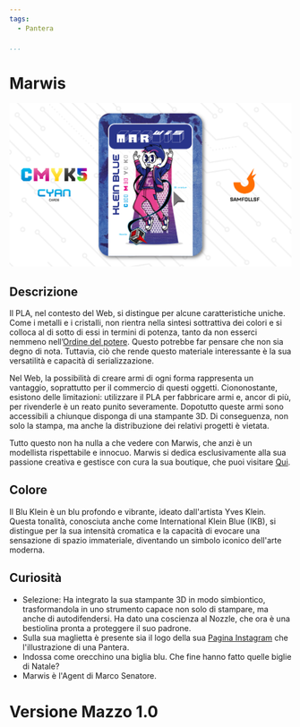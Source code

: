 ```yaml
---
tags:
  - Pantera

...
```


# Marwis

![marwis](../eg/C/marwis.jpg)

## Descrizione

Il PLA, nel contesto del Web, si distingue per alcune caratteristiche uniche. Come i metalli e i cristalli, non rientra nella sintesi sottrattiva dei colori e si colloca al di sotto di essi in termini di potenza, tanto da non esserci nemmeno nell’[Ordine del potere](../index.md). Questo potrebbe far pensare che non sia degno di nota. Tuttavia, ciò che rende questo materiale interessante è la sua versatilità e capacità di serializzazione.

Nel Web, la possibilità di creare armi di ogni forma rappresenta un vantaggio, soprattutto per il commercio di questi oggetti. Ciononostante, esistono delle limitazioni: utilizzare il PLA per fabbricare armi e, ancor di più, per rivenderle è un reato punito severamente. Dopotutto queste armi sono accessibili a chiunque disponga di una stampante 3D. Di conseguenza, non solo la stampa, ma anche la distribuzione dei relativi progetti è vietata.

Tutto questo non ha nulla a che vedere con Marwis, che anzi è un modellista rispettabile e innocuo. Marwis si dedica esclusivamente alla sua passione creativa e gestisce con cura la sua boutique, che puoi visitare [Qui](https://www.instagram.com/marco_senatore_arts?igsh=M3RvdWppcWdvenpl).

## Colore

Il Blu Klein è un blu profondo e vibrante, ideato dall'artista Yves Klein. Questa tonalità, conosciuta anche come International Klein Blue (IKB), si distingue per la sua intensità cromatica e la capacità di evocare una sensazione di spazio immateriale, diventando un simbolo iconico dell'arte moderna.

## Curiosità

- Selezione: Ha integrato la sua stampante 3D in modo simbiontico, trasformandola in uno strumento capace non solo di stampare, ma anche di autodifendersi. Ha dato una coscienza al Nozzle, che ora è una bestiolina pronta a proteggere il suo padrone.
- Sulla sua maglietta è presente sia il logo della sua [Pagina Instagram](https://www.instagram.com/marco_senatore_arts?igsh=M3RvdWppcWdvenpl) che l'illustrazione di una Pantera.
- Indossa come orecchino una biglia blu. Che fine hanno fatto quelle biglie di Natale?
- Marwis è l'Agent di Marco Senatore.

# Versione Mazzo 1.0